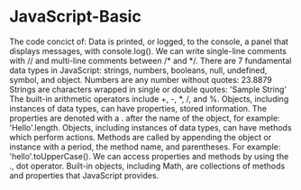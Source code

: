 # JavaScript-Basic
The code concict of:
Data is printed, or logged, to the console, a panel that displays messages, with console.log().
We can write single-line comments with // and multi-line comments between /* and */.
There are 7 fundamental data types in JavaScript: strings, numbers, booleans, null, undefined, symbol, and object.
Numbers are any number without quotes: 23.8879
Strings are characters wrapped in single or double quotes: 'Sample String'
The built-in arithmetic operators include +, -, *, /, and %.
Objects, including instances of data types, can have properties, stored information. The properties are denoted with a . after the name of the object, for example: 'Hello'.length.
Objects, including instances of data types, can have methods which perform actions. Methods are called by appending the object or instance with a period, the method name, and parentheses. For example: 'hello'.toUpperCase().
We can access properties and methods by using the ., dot operator.
Built-in objects, including Math, are collections of methods and properties that JavaScript provides.
